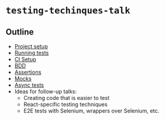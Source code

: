 # `testing-techinques-talk`

## Outline

- [Project setup](./docs/setup.md)
- [Running tests](./docs/running-tests.md)
- [CI Setup](./docs/ci.md)
- [BDD](./docs/bdd.md)
- [Assertions](./docs/assertions.md)
- [Mocks](./docs/mocks.md)
- [Async tests](./docs/async.md)
- Ideas for follow-up talks:
  - Creating code that is easier to test
  - React-specific testing techniques
  - E2E tests with Selenium, wrappers over Selenium, etc.
